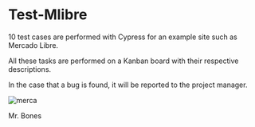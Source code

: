 # Test-Mlibre

10 test cases are performed with Cypress for an example site such as Mercado Libre.

All these tasks are performed on a Kanban board with their respective descriptions.

In the case that a bug is found, it will be reported to the project manager.

![merca](https://github.com/Hotbones/Test-Mlibre/assets/105388226/57862b99-58a3-4570-87b7-99952204bf60)

Mr. Bones



